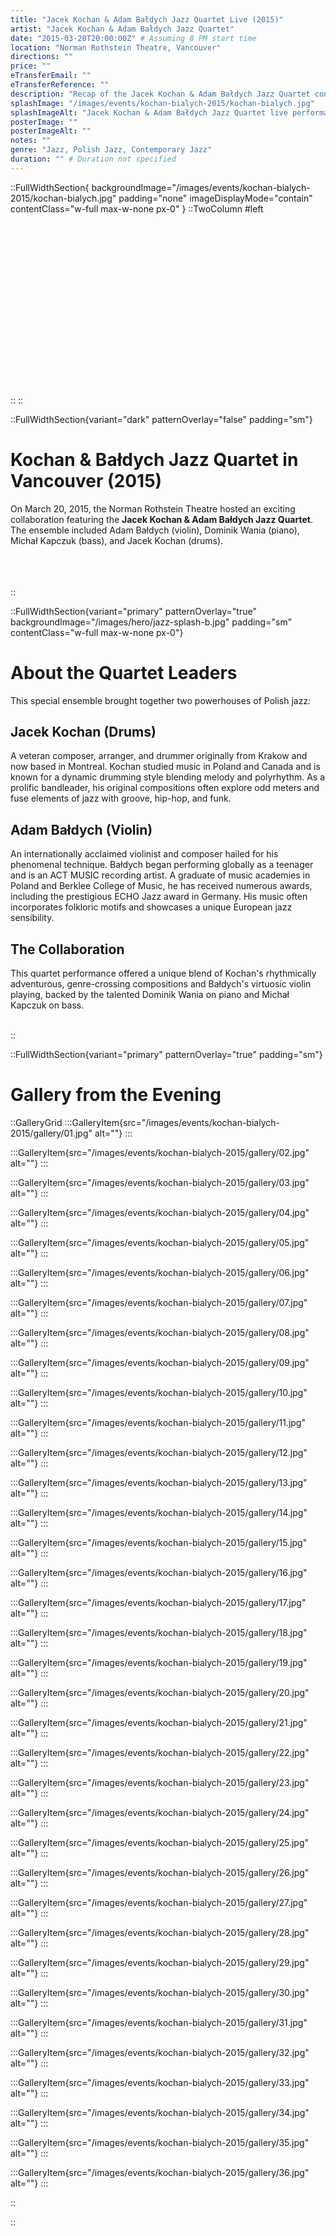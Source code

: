 ```yaml
---
title: "Jacek Kochan & Adam Bałdych Jazz Quartet Live (2015)"
artist: "Jacek Kochan & Adam Bałdych Jazz Quartet"
date: "2015-03-20T20:00:00Z" # Assuming 8 PM start time
location: "Norman Rothstein Theatre, Vancouver"
directions: ""
price: ""
eTransferEmail: ""
eTransferReference: ""
description: "Recap of the Jacek Kochan & Adam Bałdych Jazz Quartet concert at the Norman Rothstein Theatre on March 20, 2015, featuring Adam Bałdych (violin), Dominik Wania (piano), Michał Kapczuk (bass), and Jacek Kochan (drums)."
splashImage: "/images/events/kochan-bialych-2015/kochan-bialych.jpg"
splashImageAlt: "Jacek Kochan & Adam Bałdych Jazz Quartet live performance"
posterImage: ""
posterImageAlt: ""
notes: ""
genre: "Jazz, Polish Jazz, Contemporary Jazz"
duration: "" # Duration not specified
---
```


::FullWidthSection{ backgroundImage="/images/events/kochan-bialych-2015/kochan-bialych.jpg" padding="none" imageDisplayMode="contain" contentClass="w-full max-w-none px-0" }
::TwoColumn
#left
<br><br><br/>
<br><br><br/>
<br><br><br/>
<br><br><br/>
<br><br><br/>
<br><br><br/>
::
::

::FullWidthSection{variant="dark" patternOverlay="false" padding="sm"}

# Kochan & Bałdych Jazz Quartet in Vancouver (2015)

On March 20, 2015, the Norman Rothstein Theatre hosted an exciting collaboration featuring the **Jacek Kochan & Adam Bałdych Jazz Quartet**. The ensemble included Adam Bałdych (violin), Dominik Wania (piano), Michał Kapczuk (bass), and Jacek Kochan (drums).
<br></br>
<br></br>

::

::FullWidthSection{variant="primary" patternOverlay="true" backgroundImage="/images/hero/jazz-splash-b.jpg" padding="sm" contentClass="w-full max-w-none px-0"}

# About the Quartet Leaders

This special ensemble brought together two powerhouses of Polish jazz:

## Jacek Kochan (Drums)

A veteran composer, arranger, and drummer originally from Krakow and now based in Montreal. Kochan studied music in Poland and Canada and is known for a dynamic drumming style blending melody and polyrhythm. As a prolific bandleader, his original compositions often explore odd meters and fuse elements of jazz with groove, hip-hop, and funk.

## Adam Bałdych (Violin)

An internationally acclaimed violinist and composer hailed for his phenomenal technique. Bałdych began performing globally as a teenager and is an ACT MUSIC recording artist. A graduate of music academies in Poland and Berklee College of Music, he has received numerous awards, including the prestigious ECHO Jazz award in Germany. His music often incorporates folkloric motifs and showcases a unique European jazz sensibility.

## The Collaboration

This quartet performance offered a unique blend of Kochan's rhythmically adventurous, genre-crossing compositions and Bałdych's virtuosic violin playing, backed by the talented Dominik Wania on piano and Michał Kapczuk on bass.
<br></br>

::

::FullWidthSection{variant="primary" patternOverlay="true" padding="sm"}

# Gallery from the Evening

::GalleryGrid
:::GalleryItem{src="/images/events/kochan-bialych-2015/gallery/01.jpg" alt=""}
:::

:::GalleryItem{src="/images/events/kochan-bialych-2015/gallery/02.jpg" alt=""}
:::

:::GalleryItem{src="/images/events/kochan-bialych-2015/gallery/03.jpg" alt=""}
:::

:::GalleryItem{src="/images/events/kochan-bialych-2015/gallery/04.jpg" alt=""}
:::

:::GalleryItem{src="/images/events/kochan-bialych-2015/gallery/05.jpg" alt=""}
:::

:::GalleryItem{src="/images/events/kochan-bialych-2015/gallery/06.jpg" alt=""}
:::

:::GalleryItem{src="/images/events/kochan-bialych-2015/gallery/07.jpg" alt=""}
:::

:::GalleryItem{src="/images/events/kochan-bialych-2015/gallery/08.jpg" alt=""}
:::

:::GalleryItem{src="/images/events/kochan-bialych-2015/gallery/09.jpg" alt=""}
:::

:::GalleryItem{src="/images/events/kochan-bialych-2015/gallery/10.jpg" alt=""}
:::

:::GalleryItem{src="/images/events/kochan-bialych-2015/gallery/11.jpg" alt=""}
:::

:::GalleryItem{src="/images/events/kochan-bialych-2015/gallery/12.jpg" alt=""}
:::

:::GalleryItem{src="/images/events/kochan-bialych-2015/gallery/13.jpg" alt=""}
:::

:::GalleryItem{src="/images/events/kochan-bialych-2015/gallery/14.jpg" alt=""}
:::

:::GalleryItem{src="/images/events/kochan-bialych-2015/gallery/15.jpg" alt=""}
:::

:::GalleryItem{src="/images/events/kochan-bialych-2015/gallery/16.jpg" alt=""}
:::

:::GalleryItem{src="/images/events/kochan-bialych-2015/gallery/17.jpg" alt=""}
:::

:::GalleryItem{src="/images/events/kochan-bialych-2015/gallery/18.jpg" alt=""}
:::

:::GalleryItem{src="/images/events/kochan-bialych-2015/gallery/19.jpg" alt=""}
:::

:::GalleryItem{src="/images/events/kochan-bialych-2015/gallery/20.jpg" alt=""}
:::

:::GalleryItem{src="/images/events/kochan-bialych-2015/gallery/21.jpg" alt=""}
:::

:::GalleryItem{src="/images/events/kochan-bialych-2015/gallery/22.jpg" alt=""}
:::

:::GalleryItem{src="/images/events/kochan-bialych-2015/gallery/23.jpg" alt=""}
:::

:::GalleryItem{src="/images/events/kochan-bialych-2015/gallery/24.jpg" alt=""}
:::

:::GalleryItem{src="/images/events/kochan-bialych-2015/gallery/25.jpg" alt=""}
:::

:::GalleryItem{src="/images/events/kochan-bialych-2015/gallery/26.jpg" alt=""}
:::

:::GalleryItem{src="/images/events/kochan-bialych-2015/gallery/27.jpg" alt=""}
:::

:::GalleryItem{src="/images/events/kochan-bialych-2015/gallery/28.jpg" alt=""}
:::

:::GalleryItem{src="/images/events/kochan-bialych-2015/gallery/29.jpg" alt=""}
:::

:::GalleryItem{src="/images/events/kochan-bialych-2015/gallery/30.jpg" alt=""}
:::

:::GalleryItem{src="/images/events/kochan-bialych-2015/gallery/31.jpg" alt=""}
:::

:::GalleryItem{src="/images/events/kochan-bialych-2015/gallery/32.jpg" alt=""}
:::

:::GalleryItem{src="/images/events/kochan-bialych-2015/gallery/33.jpg" alt=""}
:::

:::GalleryItem{src="/images/events/kochan-bialych-2015/gallery/34.jpg" alt=""}
:::

:::GalleryItem{src="/images/events/kochan-bialych-2015/gallery/35.jpg" alt=""}
:::

:::GalleryItem{src="/images/events/kochan-bialych-2015/gallery/36.jpg" alt=""}
:::

::

::
